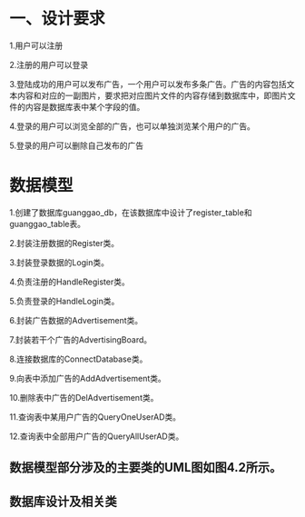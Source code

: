 # 一、设计要求

1.用户可以注册

2.注册的用户可以登录

3.登陆成功的用户可以发布广告，一个用户可以发布多条广告。广告的内容包括文本内容和对应的一副图片，要求把对应图片文件的内容存储到数据库中，即图片文件的内容是数据库表中某个字段的值。

4.登录的用户可以浏览全部的广告，也可以单独浏览某个用户的广告。

5.登录的用户可以删除自己发布的广告

# 数据模型

1.创建了数据库guanggao_db，在该数据库中设计了register_table和guanggao_table表。

2.封装注册数据的Register类。

3.封装登录数据的Login类。

4.负责注册的HandleRegister类。

5.负责登录的HandleLogin类。

6.封装广告数据的Advertisement类。

7.封装若干个广告的AdvertisingBoard。

8.连接数据库的ConnectDatabase类。

9.向表中添加广告的AddAdvertisement类。

10.删除表中广告的DelAdvertisement类。

11.查询表中某用户广告的QueryOneUserAD类。

12.查询表中全部用户广告的QueryAllUserAD类。

## 数据模型部分涉及的主要类的UML图如图4.2所示。

## 数据库设计及相关类
